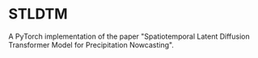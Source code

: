 # STLDTM
A PyTorch implementation of the paper "Spatiotemporal Latent Diffusion Transformer Model for Precipitation Nowcasting".
